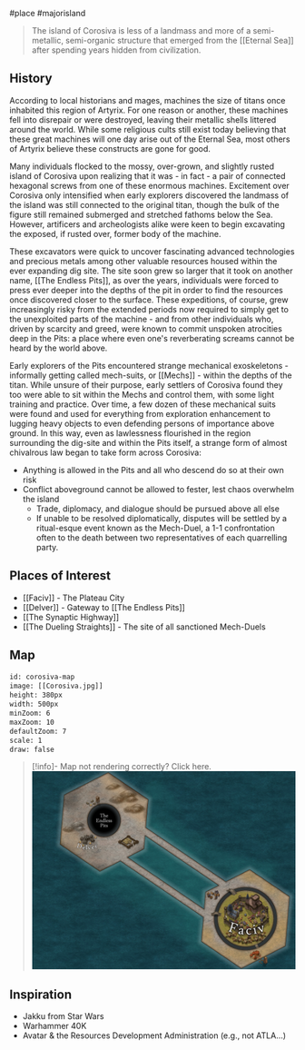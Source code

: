 #place #majorisland 


> The island of Corosiva is less of a landmass and more of a semi-metallic, semi-organic structure that emerged from the [[Eternal Sea]] after spending years hidden from civilization. 
## History
According to local historians and mages, machines the size of titans once inhabited this region of Artyrix. For one reason or another, these machines fell into disrepair or were destroyed, leaving their metallic shells littered around the world. While some religious cults still exist today believing that these great machines will one day arise out of the Eternal Sea, most others of Artyrix believe these constructs are gone for good.

Many individuals flocked to the mossy, over-grown, and slightly rusted island of Corosiva upon realizing that it was - in fact - a pair of connected hexagonal screws from one of these enormous machines. Excitement over Corosiva only intensified when early explorers discovered the landmass of the island was still connected to the original titan, though the bulk of the figure still remained submerged and stretched fathoms below the Sea. However, artificers and archeologists alike were keen to begin excavating the exposed, if rusted over, former body of the machine. 

These excavators were quick to uncover fascinating advanced technologies and precious metals among other valuable resources housed within the ever expanding dig site. The site soon grew so larger that it took on another name, [[The Endless Pits]], as over the years, individuals were forced to press ever deeper into the depths of the pit in order to find the resources once discovered closer to the surface. These expeditions, of course, grew increasingly risky from the extended periods now required to simply get to the unexploited parts of the machine - and from other individuals who, driven by scarcity and greed, were known to commit unspoken atrocities deep in the Pits: a place where even one's reverberating screams cannot be heard by the world above.

Early explorers of the Pits encountered strange mechanical exoskeletons - informally getting called mech-suits, or [[Mechs]] - within the depths of the titan. While unsure of their purpose, early settlers of Corosiva found they too were able to sit within the Mechs and control them, with some light training and practice. Over time, a few dozen of these mechanical suits were found and used for everything from exploration enhancement to lugging heavy objects to even defending persons of importance above ground. In this way, even as lawlessness flourished in the region surrounding the dig-site and within the Pits itself, a strange form of almost chivalrous law began to take form across Corosiva:
- Anything is allowed in the Pits and all who descend do so at their own risk
- Conflict aboveground cannot be allowed to fester, lest chaos overwhelm the island
	- Trade, diplomacy, and dialogue should be pursued above all else
	- If unable to be resolved diplomatically, disputes will be settled by a ritual-esque event known as the Mech-Duel, a 1-1 confrontation often to the death between two representatives of each quarrelling party.
## Places of Interest
- [[Faciv]] - The Plateau City
- [[Delver]] - Gateway to [[The Endless Pits]]
- [[The Synaptic Highway]]
- [[The Dueling Straights]] - The site of all sanctioned Mech-Duels


## Map

```leaflet
id: corosiva-map
image: [[Corosiva.jpg]]
height: 380px
width: 500px
minZoom: 6
maxZoom: 10
defaultZoom: 7
scale: 1
draw: false
```

> [!info]- Map not rendering correctly? Click here.
> ![](img/maps/Corosiva.jpg)

## Inspiration
- Jakku from Star Wars
- Warhammer 40K
- Avatar & the Resources Development Administration (e.g., not ATLA...)